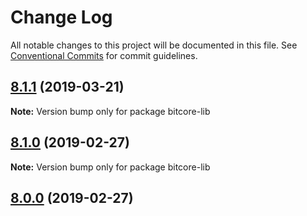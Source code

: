 # Change Log

All notable changes to this project will be documented in this file.
See [Conventional Commits](https://conventionalcommits.org) for commit guidelines.

## [8.1.1](https://github.com/bitpay/bitcore-lib/compare/v8.1.0...v8.1.1) (2019-03-21)

**Note:** Version bump only for package bitcore-lib

## [8.1.0](https://github.com/bitpay/bitcore-lib/compare/v5.0.0-beta.44...v8.1.0) (2019-02-27)

**Note:** Version bump only for package bitcore-lib

## [8.0.0](https://github.com/bitpay/bitcore-lib/compare/v5.0.0-beta.44...v8.0.0) (2019-02-27)

